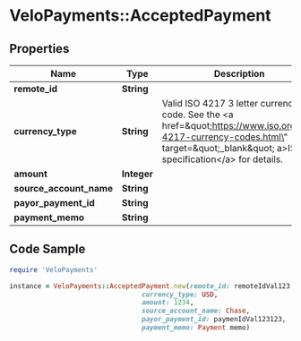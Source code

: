 # VeloPayments::AcceptedPayment

## Properties

Name | Type | Description | Notes
------------ | ------------- | ------------- | -------------
**remote_id** | **String** |  | 
**currency_type** | **String** | Valid ISO 4217 3 letter currency code. See the &lt;a href&#x3D;\&quot;https://www.iso.org/iso-4217-currency-codes.html\&quot; target&#x3D;\&quot;_blank\&quot; a&gt;ISO specification&lt;/a&gt; for details. | 
**amount** | **Integer** |  | 
**source_account_name** | **String** |  | 
**payor_payment_id** | **String** |  | 
**payment_memo** | **String** |  | [optional] 

## Code Sample

```ruby
require 'VeloPayments'

instance = VeloPayments::AcceptedPayment.new(remote_id: remoteIdVal123,
                                 currency_type: USD,
                                 amount: 1234,
                                 source_account_name: Chase,
                                 payor_payment_id: paymenIdVal123123,
                                 payment_memo: Payment memo)
```


